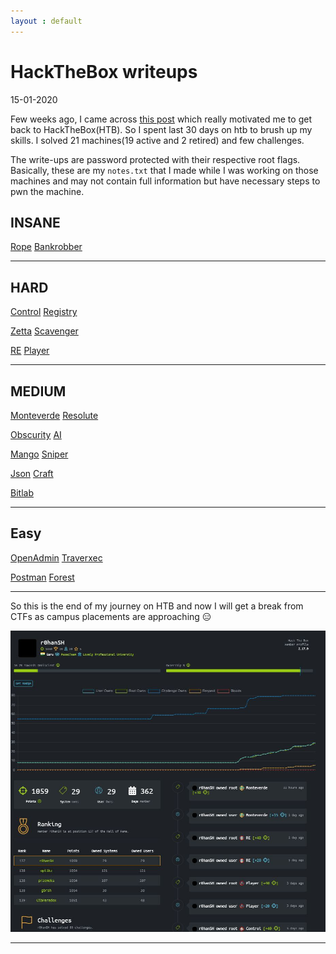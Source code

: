 ```yaml
---
layout : default
---
```


# HackTheBox writeups
15-01-2020

Few weeks ago, I came across [this post](https://techryptic.github.io/2018%2F08%2F02%2FHackTheBox-%28HTB%29-thoughts-as-Guru-Rank%2F) which really motivated me to get back to HackTheBox(HTB). So I spent last 30 days on htb to brush up my skills. I solved 21 machines(19 active and 2 retired) and few challenges.

The write-ups are password protected with their respective root flags. Basically, these are my ```notes.txt``` that I made while I was working on those machines and may not contain full information but have necessary steps to pwn the machine.

## INSANE

[Rope](https://github.com/r0hanSH/r0hanSH.github.io/raw/master/HTB/Rope.pdf)                   [Bankrobber](https://github.com/r0hanSH/r0hanSH.github.io/raw/master/HTB/Bankrobber.pdf)

---

## HARD

[Control](https://github.com/r0hanSH/r0hanSH.github.io/raw/master/HTB/Control.pdf)             [Registry](https://github.com/r0hanSH/r0hanSH.github.io/raw/master/HTB/Registry.pdf)

[Zetta](https://github.com/r0hanSH/r0hanSH.github.io/raw/master/HTB/Zetta.pdf)                 [Scavenger](https://github.com/r0hanSH/r0hanSH.github.io/raw/master/HTB/Scavenger.pdf)

[RE](https://github.com/r0hanSH/r0hanSH.github.io/raw/master/HTB/RE.pdf)                       [Player](https://github.com/r0hanSH/r0hanSH.github.io/raw/master/HTB/Player.pdf)

---

## MEDIUM

[Monteverde](https://github.com/r0hanSH/r0hanSH.github.io/raw/master/HTB/Monteverde.pdf)       [Resolute](https://github.com/r0hanSH/r0hanSH.github.io/raw/master/HTB/Resolute.pdf)

[Obscurity](https://github.com/r0hanSH/r0hanSH.github.io/raw/master/HTB/Obscurity.pdf)         [AI](https://github.com/r0hanSH/r0hanSH.github.io/raw/master/HTB/AI.pdf)

[Mango](https://github.com/r0hanSH/r0hanSH.github.io/raw/master/HTB/Mango.pdf)                 [Sniper](https://github.com/r0hanSH/r0hanSH.github.io/raw/master/HTB/Sniper.pdf)

[Json](https://github.com/r0hanSH/r0hanSH.github.io/raw/master/HTB/Json.pdf)                   [Craft](https://github.com/r0hanSH/r0hanSH.github.io/raw/master/HTB/Craft.pdf)

[Bitlab](https://github.com/r0hanSH/r0hanSH.github.io/raw/master/HTB/Bitlab.pdf)

---

## Easy

[OpenAdmin](https://github.com/r0hanSH/r0hanSH.github.io/raw/master/HTB/OpenAdmin.pdf)         [Traverxec](https://github.com/r0hanSH/r0hanSH.github.io/raw/master/HTB/Traverxec.pdf)

[Postman](https://github.com/r0hanSH/r0hanSH.github.io/raw/master/HTB/Postman.pdf)             [Forest](https://github.com/r0hanSH/r0hanSH.github.io/raw/master/HTB/Forest.pdf)

---

So this is the end of my journey on HTB and now I will get a break from CTFs as campus placements are approaching 😑

![EndOfHTBJourney](https://raw.githubusercontent.com/r0hanSH/r0hanSH.github.io/master/HTB/endofjourneyonHTB.JPG)

---